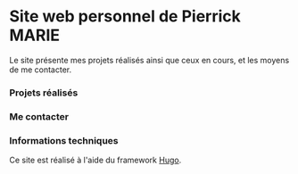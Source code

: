 Site web personnel de Pierrick MARIE
=============================

Le site présente mes projets réalisés ainsi que ceux en cours, et les moyens de me contacter.

### Projets réalisés

### Me contacter

### Informations techniques

Ce site est réalisé à l'aide du framework [Hugo](https://gohugo.io/commands/hugo_server/).
